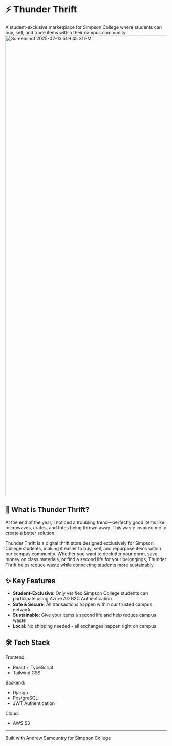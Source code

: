 # ⚡ Thunder Thrift

A student-exclusive marketplace for Simpson College where students can buy, sell, and trade items within their campus community.
<img width="1440" alt="Screenshot 2025-02-13 at 9 45 31 PM" src="https://github.com/user-attachments/assets/fc48d8f8-cc72-473a-9997-a4708d546802" />



## 🌟 What is Thunder Thrift?

At the end of the year, I noticed a troubling trend—perfectly good items like microwaves, crates, and totes being thrown away. This waste inspired me to create a better solution.

Thunder Thrift is a digital thrift store designed exclusively for Simpson College students, making it easier to buy, sell, and repurpose items within our campus community. Whether you want to declutter your dorm, save money on class materials, or find a second life for your belongings, Thunder Thrift helps reduce waste while connecting students more sustainably.

## ✨ Key Features

- **Student-Exclusive**: Only verified Simpson College students can participate using Azure AD B2C Authentication
- **Safe & Secure**: All transactions happen within our trusted campus network
- **Sustainable**: Give your items a second life and help reduce campus waste
- **Local**: No shipping needed - all exchanges happen right on campus

## 🛠️ Tech Stack

Frontend:
- React + TypeScript
- Tailwind CSS

Backend:
- Django
- PostgreSQL
- JWT Authentication

Cloud:
- AWS S3


---
Built with Andrew Samountry for Simpson College
